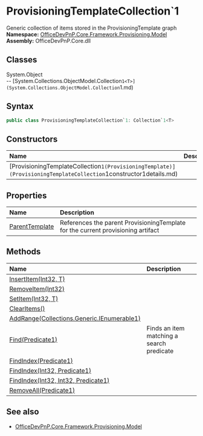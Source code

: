 # ProvisioningTemplateCollection`1
Generic collection of items stored in the ProvisioningTemplate graph
**Namespace:** [OfficeDevPnP.Core.Framework.Provisioning.Model](OfficeDevPnP.Core.Framework.Provisioning.Model.md)  
**Assembly:** OfficeDevPnP.Core.dll  
## Classes
System.Object  
-- [System.Collections.ObjectModel.Collection`1<T>](System.Collections.ObjectModel.Collection`1<T>.md)
## Syntax
```C#
public class ProvisioningTemplateCollection`1: Collection`1<T>
```
## Constructors
|**Name**|**Description**|
|:-----|:-----|
| [ProvisioningTemplateCollection`1(ProvisioningTemplate)](ProvisioningTemplateCollection`1constructor1details.md) | 
## Properties
|**Name**|**Description**|
|:-----|:-----|
| [ParentTemplate](ProvisioningTemplateCollection`1.ParentTemplate.md) | References the parent ProvisioningTemplate for the current provisioning artifact
## Methods
|**Name**|**Description**|
|:-----|:-----|
| [InsertItem(Int32, T)](ProvisioningTemplateCollection`1InsertItemInt32T.md) | 
| [RemoveItem(Int32)](ProvisioningTemplateCollection`1RemoveItemInt32.md) | 
| [SetItem(Int32, T)](ProvisioningTemplateCollection`1SetItemInt32T.md) | 
| [ClearItems()](ProvisioningTemplateCollection`1ClearItems.md) | 
| [AddRange(Collections.Generic.IEnumerable1<T>)](ProvisioningTemplateCollection`1AddRangeCollections.Generic.IEnumerable1<T>.md) | 
| [Find(Predicate1<T>)](ProvisioningTemplateCollection`1FindPredicate1<T>.md) | Finds an item matching a search predicate
| [FindIndex(Predicate1<T>)](ProvisioningTemplateCollection`1FindIndexPredicate1<T>.md) | 
| [FindIndex(Int32, Predicate1<T>)](ProvisioningTemplateCollection`1FindIndexInt32Predicate1<T>.md) | 
| [FindIndex(Int32, Int32, Predicate1<T>)](ProvisioningTemplateCollection`1FindIndexInt32Int32Predicate1<T>.md) | 
| [RemoveAll(Predicate1<T>)](ProvisioningTemplateCollection`1RemoveAllPredicate1<T>.md) | 
## See also
- [OfficeDevPnP.Core.Framework.Provisioning.Model](OfficeDevPnP.Core.Framework.Provisioning.Model.md)
